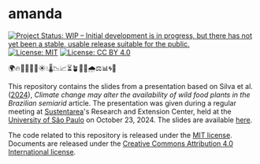 # amanda

<!-- badges: start -->
[![Project Status: WIP – Initial development is in progress, but there has not yet been a stable, usable release suitable for the public.](https://www.repostatus.org/badges/latest/wip.svg)](https://www.repostatus.org/#wip)
[![License:
MIT](https://img.shields.io/badge/license-MIT-green)](https://choosealicense.com/licenses/mit/)
[![License: CC BY
4.0](https://img.shields.io/badge/License-CC_BY_4.0-lightgrey.svg)](https://creativecommons.org/licenses/by/4.0/)
<!-- badges: end -->

🌍🔥🌵🍃🌿🌾☀️💧🌡️📉📈⏳🪴🌱🍂🌧️⚖️📊🌀🔬

This repository contains the slides from a presentation based on Silva et al. ([2024](https://doi.org/10.1007/s10113-024-02250-3)), _Climate change may alter the availability of wild food plants in the Brazilian semiarid_ article. The presentation was given during a regular meeting at [Sustentarea](https://resiclima.com.br/)'s Research and Extension Center, held at the [University of São Paulo](https://www5.usp.br/) on October 23, 2024. The slides are available [here](https://danielvartan.github.io/amanda/).

The code related to this repository is released under the [MIT
license](https://opensource.org/license/mit/). Documents are released under the [Creative Commons Attribution 4.0 International
license](https://creativecommons.org/licenses/by/4.0/).
